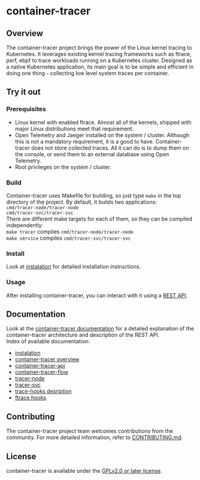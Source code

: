# container-tracer

## Overview
The container-tracer project brings the power of the Linux kernel tracing to Kubernetes. It leverages
existing kernel tracing frameworks such as ftrace, perf, ebpf to trace workloads running on
a Kubernetes cluster. Designed as a native Kubernetes application, its main goal is to be simple
and efficient in doing one thing - collecting low level system traces per container.

## Try it out

### Prerequisites
- Linux kernel with enabled ftrace. Almost all of the kernels, shipped with major Linux distributions
  meet that requirement.  
- Open Telemetry and Jaeger installed on the system / cluster. Although this is not a mandatory
  requirement, it is a good to have. Container-tracer does not store collected traces. All it can do is to
  dump them on the console, or send them to an external database using Open Telemetry.  
- Root privileges on the system / cluster.

### Build
Container-tracer uses Makefile for building, so just type `make` in the top directory of the project.
By default, it builds two applications:  
`cmd/tracer-node/tracer-node`  
`cmd/tracer-svc/tracer-svc`  
There are different make targets for each of them, so they can be compiled independently:  
`make tracer` compiles `cmd/tracer-node/tracer-node`  
`make service` compiles `cmd/tracer-svc/tracer-svc`  

### Install

Look at [instalation](docs/install.md) for detailed installation instructions.

### Usage
After installing container-tracer, you can interact with it using a [REST API](docs/container-tracer-api.md).

## Documentation
Look at the [container-tracer documentation](docs) for a detailed explanation of the container-tracer architecture
and description of the REST API.  
Index of available documentation:
- [instalation](docs/install.md)
- [container-tracer overview](docs/container-tracer.md)
- [container-tracer-api](docs/container-tracer-api.md)
- [container-tracer-flow](docs/container-tracer-flow.md)
- [tracer-node](docs/tracer-node.md)
- [tracer-svc](docs/tracer-svc.md)
- [trace-hooks desription](docs/trace-hooks.md)
- [ftrace hooks](trace-hooks/ftrace/README.md)

## Contributing
The container-tracer project team welcomes contributions from the community. For more detailed information, refer to [CONTRIBUTING.md](CONTRIBUTING.md).

## License
container-tracer is available under the [GPLv2.0 or later license](LICENSE).
